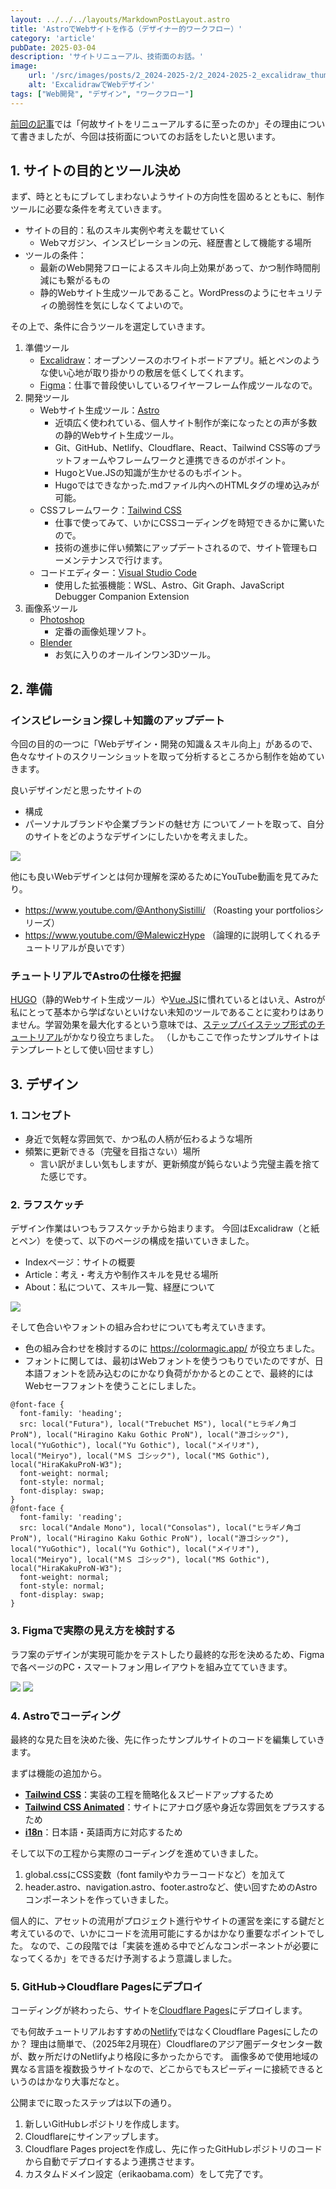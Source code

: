 ```yaml
---
layout: ../../../layouts/MarkdownPostLayout.astro
title: 'AstroでWebサイトを作る（デザイナー的ワークフロー）'
category: 'article'
pubDate: 2025-03-04
description: 'サイトリニューアル、技術面のお話。'
image:
    url: '/src/images/posts/2_2024-2025-2/2_2024-2025-2_excalidraw_thumb.webp'
    alt: 'ExcalidrawでWebデザイン'
tags: ["Web開発", "デザイン", "ワークフロー"]
---
```


[前回の記事](/posts/ja/1_2024-2025)では「何故サイトをリニューアルするに至ったのか」その理由について書きましたが、今回は技術面についてのお話をしたいと思います。


## 1. サイトの目的とツール決め

まず、時とともにブレてしまわないようサイトの方向性を固めるとともに、制作ツールに必要な条件を考えていきます。

- サイトの目的：私のスキル実例や考えを載せていく
	- Webマガジン、インスピレーションの元、経歴書として機能する場所
- ツールの条件：
	- 最新のWeb開発フローによるスキル向上効果があって、かつ制作時間削減にも繋がるもの
	- 静的Webサイト生成ツールであること。WordPressのようにセキュリティの脆弱性を気にしなくてよいので。

その上で、条件に合うツールを選定していきます。

1. 準備ツール
	- [Excalidraw](https://excalidraw.com/)：オープンソースのホワイトボードアプリ。紙とペンのような使い心地が取り掛かりの敷居を低くしてくれます。
	- [Figma](https://www.figma.com/)：仕事で普段使いしているワイヤーフレーム作成ツールなので。
2. 開発ツール
	- Webサイト生成ツール：[Astro](https://astro.build/)
		- 近頃広く使われている、個人サイト制作が楽になったとの声が多数の静的Webサイト生成ツール。
		- Git、GitHub、Netlify、Cloudflare、React、Tailwind CSS等のプラットフォームやフレームワークと連携できるのがポイント。
		- HugoとVue.JSの知識が生かせるのもポイント。
		- Hugoではできなかった.mdファイル内へのHTMLタグの埋め込みが可能。
	- CSSフレームワーク：[Tailwind CSS](https://tailwindcss.com/)
		- 仕事で使ってみて、いかにCSSコーディングを時短できるかに驚いたので。
		- 技術の進歩に伴い頻繁にアップデートされるので、サイト管理もローメンテナンスで行けます。
	- コードエディター：[Visual Studio Code](https://code.visualstudio.com/)
		- 使用した拡張機能：WSL、Astro、Git Graph、JavaScript Debugger Companion Extension
3. 画像系ツール
	- [Photoshop](https://www.adobe.com/jp/products/photoshop.html)
		- 定番の画像処理ソフト。
	- [Blender](https://www.blender.org/)
		- お気に入りのオールインワン3Dツール。


## 2. 準備

### インスピレーション探し＋知識のアップデート

今回の目的の一つに「Webデザイン・開発の知識＆スキル向上」があるので、色々なサイトのスクリーンショットを取って分析するところから制作を始めていきます。

良いデザインだと思ったサイトの
- 構成
- パーソナルブランドや企業ブランドの魅せ方
についてノートを取って、自分のサイトをどのようなデザインにしたいかを考えました。


![](/src/images/posts/2_2024-2025-2/2_2024-2025-2_analysis.webp)

他にも良いWebデザインとは何か理解を深めるためにYouTube動画を見てみたり。
- https://www.youtube.com/@AnthonySistilli/
	（Roasting your portfoliosシリーズ）
- https://www.youtube.com/@MalewiczHype
	（論理的に説明してくれるチュートリアルが良いです）


### チュートリアルでAstroの仕様を把握

[HUGO](https://gohugo.io/)（静的Webサイト生成ツール）や[Vue.JS](https://vuejs.org/)に慣れているとはいえ、Astroが私にとって基本から学ばないといけない未知のツールであることに変わりはありません。学習効果を最大化するという意味では、[ステップバイステップ形式のチュートリアル](https://docs.astro.build/ja/tutorial/0-introduction/)がかなり役立ちました。
（しかもここで作ったサンプルサイトはテンプレートとして使い回せますし）

## 3. デザイン
### 1. コンセプト

- 身近で気軽な雰囲気で、かつ私の人柄が伝わるような場所
- 頻繁に更新できる（完璧を目指さない）場所
	- 言い訳がましい気もしますが、更新頻度が鈍らないよう完璧主義を捨てた感じです。

### 2. ラフスケッチ

デザイン作業はいつもラフスケッチから始まります。
今回はExcalidraw（と紙とペン）を使って、以下のページの構成を描いていきました。
- Indexページ：サイトの概要
- Article：考え・考え方や制作スキルを見せる場所
- About：私について、スキル一覧、経歴について

<a href="/src/images/posts/2_2024-2025-2/2_2024-2025-2_excalidraw.webp"><img src="/src/images/posts/2_2024-2025-2/2_2024-2025-2_excalidraw_thumb.webp"></a>


そして色合いやフォントの組み合わせについても考えていきます。
- 色の組み合わせを検討するのに https://colormagic.app/ が役立ちました。
- フォントに関しては、最初はWebフォントを使うつもりでいたのですが、日本語フォントを読み込むのにかなり負荷がかかるとのことで、最終的にはWebセーフフォントを使うことにしました。

```
@font-face {
  font-family: 'heading';
  src: local("Futura"), local("Trebuchet MS"), local("ヒラギノ角ゴ ProN"), local("Hiragino Kaku Gothic ProN"), local("游ゴシック"), local("YuGothic"), local("Yu Gothic"), local("メイリオ"), local("Meiryo"), local("ＭＳ ゴシック"), local("MS Gothic"), local("HiraKakuProN-W3");
  font-weight: normal;
  font-style: normal;
  font-display: swap;
}
@font-face {
  font-family: 'reading';
  src: local("Andale Mono"), local("Consolas"), local("ヒラギノ角ゴ ProN"), local("Hiragino Kaku Gothic ProN"), local("游ゴシック"), local("YuGothic"), local("Yu Gothic"), local("メイリオ"), local("Meiryo"), local("ＭＳ ゴシック"), local("MS Gothic"), local("HiraKakuProN-W3");
  font-weight: normal;
  font-style: normal;
  font-display: swap;
}
```


### 3. Figmaで実際の見え方を検討する

ラフ案のデザインが実現可能かをテストしたり最終的な形を決めるため、Figmaで各ページのPC・スマートフォン用レイアウトを組み立てていきます。

<a href="/src/images/posts/2_2024-2025-2/2_2024-2025-2_figma_lt.webp"><img src="/src/images/posts/2_2024-2025-2/2_2024-2025-2_figma_lt_thumb.webp"></a>
<a href="/src/images/posts/2_2024-2025-2/2_2024-2025-2_figma_dk.webp"><img src="/src/images/posts/2_2024-2025-2/2_2024-2025-2_figma_dk_thumb.webp"></a>


### 4. Astroでコーディング

最終的な見た目を決めた後、先に作ったサンプルサイトのコードを編集していきます。

まずは機能の追加から。 
- **[Tailwind CSS](https://tailwindcss.com/)**：実装の工程を簡略化＆スピードアップするため
- **[Tailwind CSS Animated](https://www.tailwindcss-animated.com/)**：サイトにアナログ感や身近な雰囲気をプラスするため
- **[i18n](https://docs.astro.build/ja/recipes/i18n/)**：日本語・英語両方に対応するため

そして以下の工程から実際のコーディングを進めていきました。
1. global.cssにCSS変数（font familyやカラーコードなど）を加えて
2. header.astro、navigation.astro、footer.astroなど、使い回すためのAstroコンポーネントを作っていきました。

個人的に、アセットの流用がプロジェクト進行やサイトの運営を楽にする鍵だと考えているので、いかにコードを流用可能にするかはかなり重要なポイントでした。
なので、この段階では「実装を進める中でどんなコンポーネントが必要になってくるか」をできるだけ予測するよう意識しました。


### 5. GitHub→Cloudflare Pagesにデプロイ

コーディングが終わったら、サイトを[Cloudflare Pages](https://www.cloudflare.com/ja-jp/developer-platform/products/pages/)にデプロイします。

でも何故チュートリアルおすすめの[Netlify](https://www.netlify.com/)ではなくCloudflare Pagesにしたのか？
理由は簡単で、（2025年2月現在）Cloudflareのアジア圏データセンター数が、数ヶ所だけのNetlifyより格段に多かったからです。
画像多めで使用地域の異なる言語を複数扱うサイトなので、どこからでもスピーディーに接続できるというのはかなり大事だなと。

公開までに取ったステップは以下の通り。
1. 新しいGitHubレポジトリを作成します。
2. Cloudflareにサインアップします。
3. Cloudflare Pages projectを作成し、先に作ったGitHubレポジトリのコードから自動でデプロイするよう連携させます。
4. カスタムドメイン設定（erikaobama.com）をして完了です。
